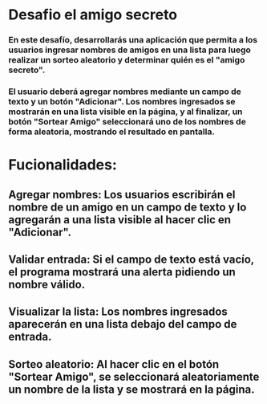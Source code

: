 # Desafio el amigo secreto

### En este desafío, desarrollarás una aplicación que permita a los usuarios ingresar nombres de amigos en una lista para luego realizar un sorteo aleatorio y determinar quién es el "amigo secreto".
### El usuario deberá agregar nombres mediante un campo de texto y un botón "Adicionar". Los nombres ingresados se mostrarán en una lista visible en la página, y al finalizar, un botón "Sortear Amigo" seleccionará uno de los nombres de forma aleatoria, mostrando el resultado en pantalla.


# Fucionalidades:
## Agregar nombres: Los usuarios escribirán el nombre de un amigo en un campo de texto y lo agregarán a una lista visible al hacer clic en "Adicionar".
## Validar entrada: Si el campo de texto está vacío, el programa mostrará una alerta pidiendo un nombre válido.
## Visualizar la lista: Los nombres ingresados aparecerán en una lista debajo del campo de entrada.
## Sorteo aleatorio: Al hacer clic en el botón "Sortear Amigo", se seleccionará aleatoriamente un nombre de la lista y se mostrará en la página.
